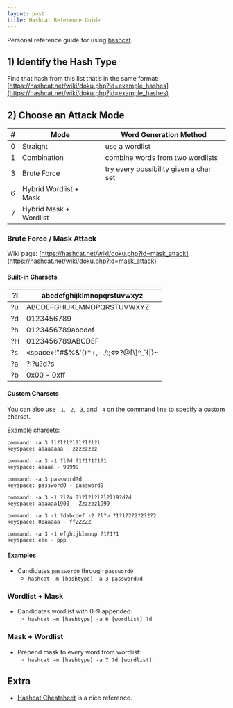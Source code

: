 ```yaml
---
layout: post
title: Hashcat Reference Guide
---
```


Personal reference guide for using [hashcat](https://hashcat.net/hashcat/).

## 1) Identify the Hash Type

Find that hash from this list that’s in the same format: [https://hashcat.net/wiki/doku.php?id=example_hashes](https://hashcat.net/wiki/doku.php?id=example_hashes)

## 2) Choose an Attack Mode

| # | Mode | Word Generation Method |
| --- | --- | --- |
| 0 | Straight | use a wordlist |
| 1 | Combination | combine words from two wordlists |
| 3 | Brute Force | try every possibility given a char set |
| 6 | Hybrid Wordlist + Mask |  |
| 7 | Hybrid Mask + Wordlist |  |

### Brute Force / Mask Attack

Wiki page: [https://hashcat.net/wiki/doku.php?id=mask_attack](https://hashcat.net/wiki/doku.php?id=mask_attack)

#### Built-in Charsets

| ?l | abcdefghijklmnopqrstuvwxyz |
| --- | --- |
| ?u | ABCDEFGHIJKLMNOPQRSTUVWXYZ |
| ?d | 0123456789 |
| ?h | 0123456789abcdef |
| ?H | 0123456789ABCDEF |
| ?s | «space»!"#$%&'()*+,-./:;<=>?@[\\]^_`{\|}~ |
| ?a | ?l?u?d?s |
| ?b | 0x00 - 0xff |

#### Custom Charsets

You can also use `-1`, `-2`, `-3`, and `-4` on the command line to specify a custom charset.

Example charsets:

```
command: -a 3 ?l?l?l?l?l?l?l?l
keyspace: aaaaaaaa - zzzzzzzz

command: -a 3 -1 ?l?d ?1?1?1?1?1
keyspace: aaaaa - 99999

command: -a 3 password?d
keyspace: password0 - password9

command: -a 3 -1 ?l?u ?1?l?l?l?l?l19?d?d
keyspace: aaaaaa1900 - Zzzzzz1999

command: -a 3 -1 ?dabcdef -2 ?l?u ?1?1?2?2?2?2?2
keyspace: 00aaaaa - ffZZZZZ

command: -a 3 -1 efghijklmnop ?1?1?1
keyspace: eee - ppp
```

#### Examples

- Candidates `password0` through `password9`
    - `hashcat -m [hashtype] -a 3 password?d`

### Wordlist + Mask

- Candidates wordlist with 0-9 appended:
    - `hashcat -m [hashtype] -a 6 [wordlist] ?d`

### Mask + Wordlist

- Prepend mask to every word from wordlist:
    - `hashcat -m [hashtype] -a 7 ?d [wordlist]`

## Extra
- [Hashcat Cheatsheet](https://cheatsheet.haax.fr/passcracking-hashfiles/hashcat_cheatsheet/) is a nice reference.
